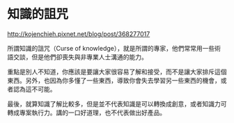 # 知識的詛咒

http://kojenchieh.pixnet.net/blog/post/368277017

所謂知識的詛咒（Curse of knowledge），就是所謂的專家，他們常常用一些術語交談，但是他們卻喪失與非專業人士溝通的能力。

重點是別人不知道，你應該是要讓大家很容易了解和接受，而不是讓大家排斥這個東西。另外，也因為你多懂了一些東西，導致你會失去學習另一些東西的機會，或者認為這不可能。

最後，就算知識了解比較多，但是並不代表知識是可以轉換成創意，或者知識力可轉成專案執行力。講的一口好道理，也不代表做出好產品。